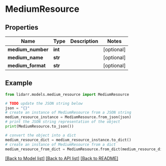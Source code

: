 # MediumResource


## Properties

Name | Type | Description | Notes
------------ | ------------- | ------------- | -------------
**medium_number** | **int** |  | [optional] 
**medium_name** | **str** |  | [optional] 
**medium_format** | **str** |  | [optional] 

## Example

```python
from lidarr.models.medium_resource import MediumResource

# TODO update the JSON string below
json = "{}"
# create an instance of MediumResource from a JSON string
medium_resource_instance = MediumResource.from_json(json)
# print the JSON string representation of the object
print(MediumResource.to_json())

# convert the object into a dict
medium_resource_dict = medium_resource_instance.to_dict()
# create an instance of MediumResource from a dict
medium_resource_from_dict = MediumResource.from_dict(medium_resource_dict)
```
[[Back to Model list]](../README.md#documentation-for-models) [[Back to API list]](../README.md#documentation-for-api-endpoints) [[Back to README]](../README.md)


